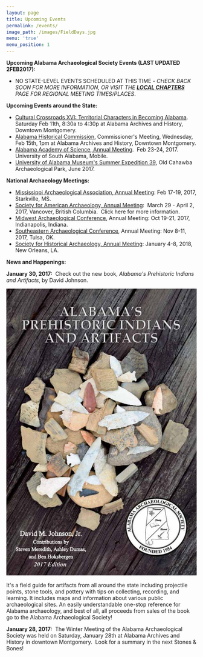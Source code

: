 ```yaml
---
layout: page
title: Upcoming Events
permalink: /events/
image_path: /images/FieldDays.jpg
menu: 'true'
menu_position: 1
---
```



**Upcoming Alabama Archaeological Society Events (LAST UPDATED 2FEB2017):**

* NO STATE-LEVEL EVENTS SCHEDULED AT THIS TIME - *CHECK BACK SOON FOR MORE INFORMATION, OR VISIT THE [**LOCAL CHAPTERS**](https://alabamaarchaeology.org/local-chapters/) PAGE FOR REGIONAL MEETING TIMES/PLACES*.

**Upcoming Events around the State:**

* [Cultural Crossroads XVI: Territorial Characters in Becoming Alabama](https://www.eventbrite.com/e/cultural-crossroads-xvi-territorial-characters-in-becoming-alabama-tickets-30527460456?utm_source=Feb+2017+Events+%26+Updates&amp;utm_campaign=Feb+2017+Events+%26+Updates&amp;utm_medium=email).  Saturday Feb 11th, 8:30a to 4:30p at Alabama Archives and History, Downtown Montgomery.
* [Alabama Historical Commission](http://ahc.alabama.gov/), Commissioner's Meeting, Wednesday, Feb 15th, 1pm at Alabama Archives and History, Downtown Montgomery.
* [Alabama Academy of Science, Annual Meeting](http://www.southalabama.edu/programs/our/aas2017/).  Feb 23-24, 2017.  University of South Alabama, Mobile.
* [University of Alabama Museum's Summer Expedition 39](https://almnh.ua.edu/summer-expedition.html), Old Cahawba Archaeological Park, June 2017.

**National Archaeology Meetings:**

* [Mississippi Archaeological Association, Annual Meeting](http://www.msarchaeology.org/maa/meetings.html): Feb 17-19, 2017, Starkville, MS.
* [Society for American Archaeology, Annual Meeting](http://www.saa.org/AbouttheSociety/AnnualMeeting/tabid/138/Default.aspx):  March 29 - April 2, 2017, Vancover, British Columbia.  Click here for more information.
* [Midwest Archaeological Conference](http://www.midwestarchaeology.org/2017-indianapolis-indiana), Annual Meeting: Oct 19-21, 2017, Indianapolis, Indiana.
* [Southeastern Archaeological Conference](http://www.southeasternarchaeology.org/annual-meeting/details/), Annual Meeting: Nov 8-11, 2017, Tulsa, OK.
* [Society for Historical Archaeology, Annual Meeting](https://sha.org/conferences/): January 4-8, 2018, New Orleans, LA.

**News and Happenings:**

**January 30, 2017:**  Check out the new book, *Alabama's Prehistoric Indians and Artifacts*, by David Johnson.

![](/uploads/versions/bookcover---x0-0-907-1360-907-1360x---.jpg)

It's a field guide for artifacts from all around the state including projectile points, stone tools, and pottery with tips on collecting, recording, and learning. It includes maps and information about various public archaeological sites. An easily understandable one-stop reference for Alabama archaeology, and best of all, all proceeds from sales of the book go to the Alabama Archaeological Society!

**January 28, 2017:**  The Winter Meeting of the Alabama Archaeological Society was held on Saturday, January 28th at Alabama Archives and History in downtown Montgomery.  Look for a summary in the next Stones & Bones!